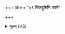 +++
title = "०६ त्रिकद्रुकेभिः पवते"

+++
<details><summary>मूलम् (VS)</summary>

त्रिक॑द्रुकेभिःपवते॒ षडु॒र्वीरेक॒मिद्बृ॒हत्। त्रि॒ष्टुब्गा॑य॒त्री छन्दां॑सि॒ सर्वा॒ ता य॒मआर्पि॑ता ॥
</details>